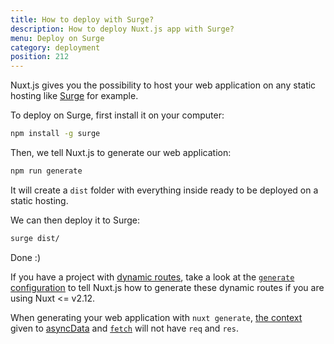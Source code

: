 ```yaml
---
title: How to deploy with Surge?
description: How to deploy Nuxt.js app with Surge?
menu: Deploy on Surge
category: deployment
position: 212
---
```


Nuxt.js gives you the possibility to host your web application on any static hosting like [Surge](https://surge.sh/) for example.

To deploy on Surge, first install it on your computer:

```bash
npm install -g surge
```

Then, we tell Nuxt.js to generate our web application:

```bash
npm run generate
```

It will create a `dist` folder with everything inside ready to be deployed on a static hosting.

We can then deploy it to Surge:

```bash
surge dist/
```

Done :)

If you have a project with [dynamic routes](/guide/routing#dynamic-routes), take a look at the [`generate` configuration](/api/configuration-generate) to tell Nuxt.js how to generate these dynamic routes if you are using Nuxt <= v2.12.

<div class="Alert">

When generating your web application with `nuxt generate`, [the context](/api) given to [asyncData](/guide/async-data) and [`fetch`](/docs/2.x/components-glossary/pages-fetch) will not have `req` and `res`.

</div>

